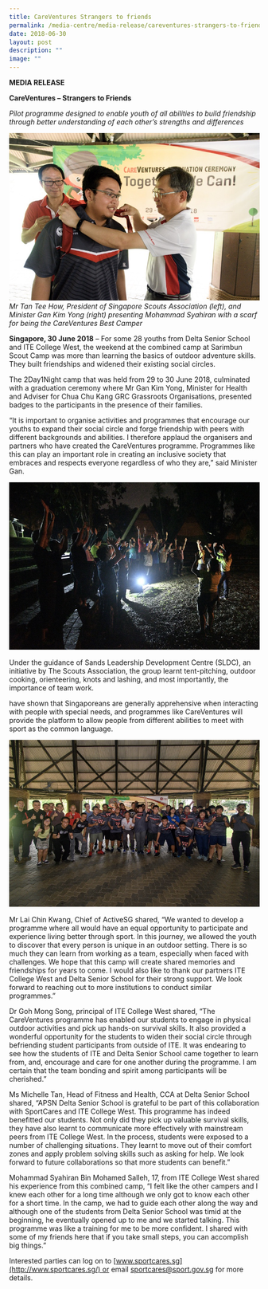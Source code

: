 ```yaml
---
title: CareVentures Strangers to friends
permalink: /media-centre/media-release/careventures-strangers-to-friends/
date: 2018-06-30
layout: post
description: ""
image: ""
---
```

**MEDIA RELEASE**

**CareVentures – Strangers to Friends**

_Pilot programme designed to enable youth of all abilities to build friendship through better understanding of each other’s strengths and differences_

![](/images/Media%20Centre/Media%20Release/2018/June/Mr%20Tan%20Tee%20How%20Mohammad%20Syahiran%20CareVentures%20Best%20Camper%20and%20Minister%20Gan%20Kim%20Yong.jpeg)
_Mr Tan Tee How, President of Singapore Scouts Association (left), and Minister Gan Kim Yong (right) presenting Mohammad Syahiran with a scarf for being the CareVentures Best Camper_

**Singapore, 30 June 2018** – For some 28 youths from Delta Senior School and ITE College West, the weekend at the combined camp at Sarimbun Scout Camp was more than learning the basics of outdoor adventure skills. They built friendships and widened their existing social circles.

The 2Day1Night camp that was held from 29 to 30 June 2018, culminated with a graduation ceremony where Mr Gan Kim Yong, Minister for Health and Adviser for Chua Chu Kang GRC Grassroots Organisations, presented badges to the participants in the presence of their families.

“It is important to organise activities and programmes that encourage our youths to expand their social circle and forge friendship with peers with different backgrounds and abilities. I therefore applaud the organisers and partners who have created the CareVentures programme. Programmes like this can play an important role in creating an inclusive society that embraces and respects everyone regardless of who they are,” said Minister Gan.

![](/images/Media%20Centre/Media%20Release/2018/June/CareVentures%20Campfire.jpeg)

Under the guidance of Sands Leadership Development Centre (SLDC), an initiative by The Scouts Association, the group learnt tent-pitching, outdoor cooking, orienteering, knots and lashing, and most importantly, the importance of team work.

have shown that Singaporeans are generally apprehensive when interacting with people with special needs, and programmes like CareVentures will provide the platform to allow people from different abilities to meet with sport as the common language.

![](/images/Media%20Centre/Media%20Release/2018/June/CareVentures%20graduation%20ceremony%20group%20photo.jpeg)

Mr Lai Chin Kwang, Chief of ActiveSG shared, “We wanted to develop a programme where all would have an equal opportunity to participate and experience living better through sport. In this journey, we allowed the youth to discover that every person is unique in an outdoor setting. There is so much they can learn from working as a team, especially when faced with challenges. We hope that this camp will create shared memories and friendships for years to come. I would also like to thank our partners ITE College West and Delta Senior School for their strong support. We look forward to reaching out to more institutions to conduct similar programmes.”

Dr Goh Mong Song, principal of ITE College West shared, “The CareVentures programme has enabled our students to engage in physical outdoor activities and pick up hands-on survival skills. It also provided a wonderful opportunity for the students to widen their social circle through befriending student participants from outside of ITE. It was endearing to see how the students of ITE and Delta Senior School came together to learn from, and, encourage and care for one another during the programme. I am certain that the team bonding and spirit among participants will be cherished.”

Ms Michelle Tan, Head of Fitness and Health, CCA at Delta Senior School shared, “APSN Delta Senior School is grateful to be part of this collaboration with SportCares and ITE College West. This programme has indeed benefitted our students. Not only did they pick up valuable survival skills, they have also learnt to communicate more effectively with mainstream peers from ITE College West. In the process, students were exposed to a number of challenging situations. They learnt to move out of their comfort zones and apply problem solving skills such as asking for help. We look forward to future collaborations so that more students can benefit.”

Mohammad Syahiran Bin Mohamed Salleh, 17, from ITE College West shared his experience from this combined camp, “I felt like the other campers and I knew each other for a long time although we only got to know each other for a short time. In the camp, we had to guide each other along the way and although one of the students from Delta Senior School was timid at the beginning, he eventually opened up to me and we started talking. This programme was like a training for me to be more confident. I shared with some of my friends here that if you take small steps, you can accomplish big things.”

Interested parties can log on to [www.sportcares.sg](http://www.sportcares.sg/) or email [sportcares@sport.gov.sg](https://www.sportsingapore.gov.sg/Newsroom/Media-Releases/2018/6/CareVentures-Strangers-to-friends#) for more details.